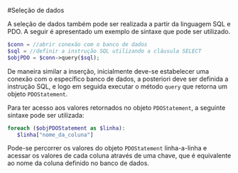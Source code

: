 #Seleção de dados

A seleção de dados também pode ser realizada a partir da linguagem SQL e PDO. A seguir é apresentado um exemplo de sintaxe que pode ser utilizado.

```php
$conn = //abrir conexão com o banco de dados
$sql = //definir a instrução SQL utilizando a cláusula SELECT
$objPDO = $conn->query($sql);
```

De maneira similar a inserção, inicialmente deve-se estabelecer uma conexão com o específico banco de dados, a posteriori deve ser definida a instrução SQL, e logo em seguida executar o método `query` que retorna um objeto `PDOStatement`.

Para ter acesso aos valores retornados no objeto `PDOStatement`, a seguinte sintaxe pode ser utilizada:

```php
foreach ($objPDOStatement as $linha):
   $linha["nome_da_coluna"]
```

Pode-se percorrer os valores do objeto `PDOStatement` linha-a-linha e acessar os valores de cada coluna através de uma chave, que é equivalente ao nome da coluna definido no banco de dados.
